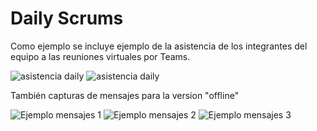 # Daily Scrums

Como ejemplo se incluye ejemplo de la asistencia de los integrantes del equipo a las reuniones virtuales por Teams.

![asistencia daily](img/seguimiento/2024-05-11-daily.PNG)
![asistencia daily](img/seguimiento/2024-05-18-daily.PNG)

También capturas de mensajes para la version "offline"

![Ejemplo mensajes 1](img/seguimiento/whatsapp-0.PNG) 
![Ejemplo mensajes 2](img/seguimiento/whatsapp-1.PNG) 
![Ejemplo mensajes 3](img/seguimiento/whatsapp-2.PNG) 